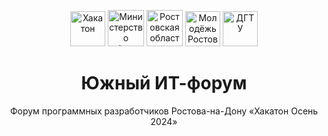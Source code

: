 <p align="center">
<a href="https://hack-rnd.ru/"><img src="https://hack-rnd.ru/logo.svg" height="56" alt="Хакатон"></a>
<a href="https://minobr.donland.ru/"><img src="https://hack-rnd.ru/organizators/ministry-education.svg" height="58" alt="Министерство образования РО"></a>
<a href="https://rostov-gorod.ru/"><img src="https://hack-rnd.ru/organizators/rostov-region.svg" height="58" alt="Ростовская область"></a>
<a href="https://vk.com/molrostov"><img src="https://hack-rnd.ru/organizators/rostov-youth.svg" height="56" alt="Молодёжь Ростова"></a>
<a href="https://donstu.ru/"><img src="https://hack-rnd.ru/organizators/dstu.png" height="56" alt="ДГТУ"></a>
</p>


<h1 align="center">Южный ИТ-форум</h1>
<p align="center">Форум программных разработчиков Ростова-на-Дону «Хакатон Осень 2024»</p>
